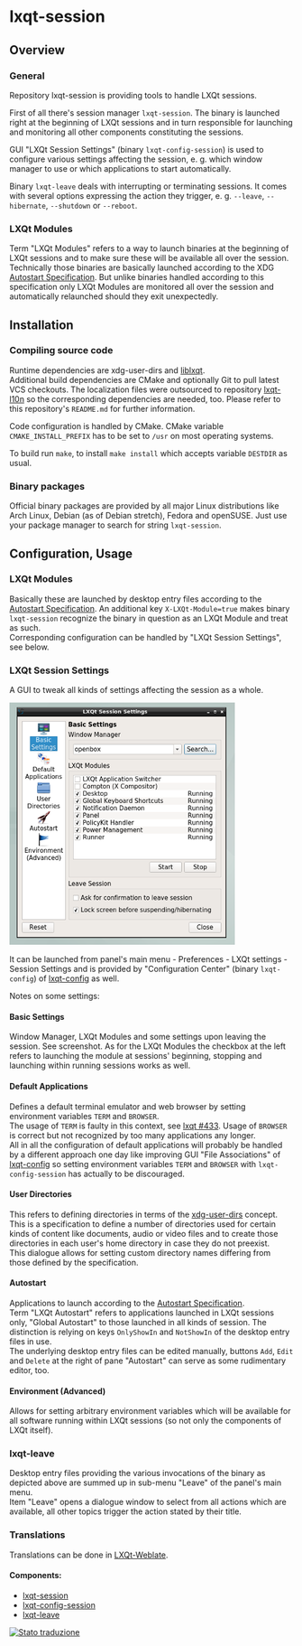 # lxqt-session

## Overview

### General

Repository lxqt-session is providing tools to handle LXQt sessions.

First of all there's session manager `lxqt-session`. The binary is launched right at the beginning of LXQt sessions and in turn responsible for launching and monitoring all other components constituting the sessions.   

GUI "LXQt Session Settings" (binary `lxqt-config-session`) is used to configure various settings affecting the session, e. g. which window manager to use or which applications to start automatically.   

Binary `lxqt-leave` deals with interrupting or terminating sessions. It comes with several options expressing the action they trigger, e. g. `--leave`, `--hibernate`, `--shutdown` or `--reboot`.   

### LXQt Modules

Term "LXQt Modules" refers to a way to launch binaries at the beginning of LXQt sessions and to make sure these will be available all over the session.   
Technically those binaries are basically launched according to the XDG [Autostart Specification](https://www.freedesktop.org/wiki/Specifications/autostart-spec/). But unlike binaries handled according to this specification only LXQt Modules are monitored all over the session and automatically relaunched should they exit unexpectedly.   

## Installation

### Compiling source code

Runtime dependencies are xdg-user-dirs and [liblxqt](https://github.com/lxqt/liblxqt).   
Additional build dependencies are CMake and optionally Git to pull latest VCS checkouts. The localization files were outsourced to repository [lxqt-l10n](https://github.com/lxqt/lxqt-l10n) so the corresponding dependencies are needed, too. Please refer to this repository's `README.md` for further information.   

Code configuration is handled by CMake. CMake variable `CMAKE_INSTALL_PREFIX` has to be set to `/usr` on most operating systems.   

To build run `make`, to install `make install` which accepts variable `DESTDIR` as usual.   

### Binary packages

Official binary packages are provided by all major Linux distributions like Arch Linux, Debian (as of Debian stretch), Fedora and openSUSE. Just use your package manager to search for string `lxqt-session`.

## Configuration, Usage

### LXQt Modules

Basically these are launched by desktop entry files according to the [Autostart Specification](https://www.freedesktop.org/wiki/Specifications/autostart-spec/). An additional key `X-LXQt-Module=true` makes binary `lxqt-session` recognize the binary in question as an LXQt Module and treat as such.   
Corresponding configuration can be handled by "LXQt Session Settings", see below.   

### LXQt Session Settings

A GUI to tweak all kinds of settings affecting the session as a whole.

![lxqt-config-session](lxqt-config-session.png)

It can be launched from panel's main menu - Preferences - LXQt settings - Session Settings and is provided by "Configuration Center" (binary `lxqt-config`) of [lxqt-config](https://github.com/lxqt/lxqt-config) as well.   

Notes on some settings:

#### Basic Settings
Window Manager, LXQt Modules and some settings upon leaving the session. See screenshot. As for the LXQt Modules the checkbox at the left refers to launching the module at sessions' beginning, stopping and launching within running sessions works as well.   

#### Default Applications
Defines a default terminal emulator and web browser by setting environment variables `TERM` and `BROWSER`.   
The usage of `TERM` is faulty in this context, see [lxqt #433](https://github.com/lxqt/lxqt/issues/433). Usage of `BROWSER` is correct but not recognized by too many applications any longer.   
All in all the configuration of default applications will probably be handled by a different approach one day like improving GUI "File Associations" of [lxqt-config](https://github.com/lxqt/lxqt-config) so setting environment variables `TERM` and `BROWSER` with `lxqt-config-session` has actually to be discouraged.   

#### User Directories
This refers to defining directories in terms of the [xdg-user-dirs](https://www.freedesktop.org/wiki/Software/xdg-user-dirs/) concept. This is a specification to define a number of directories used for certain kinds of content like documents, audio or video files and to create those directories in each user's home directory in case they do not preexist.   
This dialogue allows for setting custom directory names differing from those defined by the specification.   

#### Autostart
Applications to launch according to the [Autostart Specification](https://www.freedesktop.org/wiki/Specifications/autostart-spec/).   
Term "LXQt Autostart" refers to applications launched in LXQt sessions only, "Global Autostart" to those launched in all kinds of session. The distinction is relying on keys `OnlyShowIn` and `NotShowIn` of the desktop entry files in use.   
The underlying desktop entry files can be edited manually, buttons `Add`, `Edit` and `Delete` at the right of pane "Autostart" can serve as some rudimentary editor, too.   

#### Environment (Advanced)
Allows for setting arbitrary environment variables which will be available for all software running within LXQt sessions (so not only the components of LXQt itself).

### lxqt-leave

Desktop entry files providing the various invocations of the binary as depicted above are summed up in sub-menu "Leave" of the panel's main menu.   
Item "Leave" opens a dialogue window to select from all actions which are available, all other topics trigger the action stated by their title.   

### Translations

Translations can be done in [LXQt-Weblate](https://translate.lxqt-project.org/projects/lxqt-configuration/).

#### Components:

* [lxqt-session](https://translate.lxqt-project.org/projects/lxqt-configuration/lxqt-session)
* [lxqt-config-session](https://translate.lxqt-project.org/projects/lxqt-configuration/lxqt-config-session)
* [lxqt-leave](https://translate.lxqt-project.org/projects/lxqt-configuration/lxqt-config-leave)

<a href="https://translate.lxqt-project.org/projects/lxqt-configuration/">
<img src="https://translate.lxqt-project.org/widgets/lxqt-configuration/-/lxqt-config-session/multi-auto.svg" alt="Stato traduzione" />
</a>
